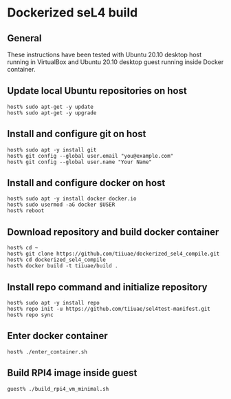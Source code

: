 # Dockerized seL4 build

## General

These instructions have been tested with Ubuntu 20.10 desktop host running in VirtualBox and Ubuntu 20.10 desktop guest running inside Docker container.

## Update local Ubuntu repositories on host
```
host% sudo apt-get -y update
host% sudo apt-get -y upgrade
```

## Install and configure git on host
```
host% sudo apt -y install git
host% git config --global user.email "you@example.com"
host% git config --global user.name "Your Name"
```

## Install and configure docker on host
```
host% sudo apt -y install docker docker.io
host% sudo usermod -aG docker $USER
host% reboot
```

## Download repository and build docker container
```
host% cd ~
host% git clone https://github.com/tiiuae/dockerized_sel4_compile.git
host% cd dockerized_sel4_compile
host% docker build -t tiiuae/build .
```

## Install repo command and initialize repository
```
host% sudo apt -y install repo
host% repo init -u https://github.com/tiiuae/sel4test-manifest.git
host% repo sync
```

## Enter docker container
```
host% ./enter_container.sh
```

## Build RPI4 image inside guest
```
guest% ./build_rpi4_vm_minimal.sh
```
